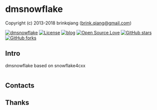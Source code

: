 # dmsnowflake

Copyright (c) 2013-2018 brinkqiang (brink.qiang@gmail.com)

[![dmsnowflake](https://img.shields.io/badge/brinkqiang-dmsnowflake-blue.svg?style=flat-square)](https://github.com/brinkqiang/dmsnowflake)
[![License](https://img.shields.io/badge/license-MIT-brightgreen.svg)](https://github.com/brinkqiang/dmsnowflake/blob/master/LICENSE)
[![blog](https://img.shields.io/badge/Author-Blog-7AD6FD.svg)](https://brinkqiang.github.io/)
[![Open Source Love](https://badges.frapsoft.com/os/v3/open-source.png)](https://github.com/brinkqiang)
[![GitHub stars](https://img.shields.io/github/stars/brinkqiang/dmsnowflake.svg?label=Stars)](https://github.com/brinkqiang/dmsnowflake) 
[![GitHub forks](https://img.shields.io/github/forks/brinkqiang/dmsnowflake.svg?label=Fork)](https://github.com/brinkqiang/dmsnowflake)

## Intro
dmsnowflake based on snowflake4cxx
```cpp
```
## Contacts

## Thanks
